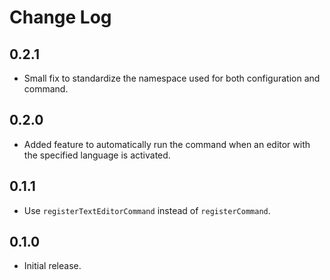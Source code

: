 # Change Log

## 0.2.1

- Small fix to standardize the namespace used for both configuration and command.

## 0.2.0

- Added feature to automatically run the command when an editor with the specified language is activated.

## 0.1.1

- Use `registerTextEditorCommand` instead of `registerCommand`.

## 0.1.0

- Initial release.
